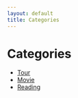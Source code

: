 ```yaml
---
layout: default
title: Categories
---
```


<div class="post">
	<h1 class="pageTitle">Categories</h1>
	<ul>
		<li>
			<a href="./tour">Tour</a>
		</li>
		<li><a href="./movie">Movie</a></li>
		<li><a href="./reading">Reading</a></li>
	</ul>
</div>
